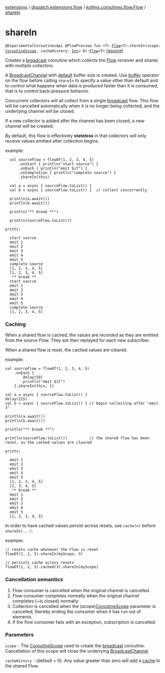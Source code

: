 [extensions](../../index.md) / [dispatch.extensions.flow](../index.md) / [kotlinx.coroutines.flow.Flow](index.md) / [shareIn](./share-in.md)

# shareIn

`@ExperimentalCoroutinesApi @FlowPreview fun <T> `[`Flow`](https://kotlin.github.io/kotlinx.coroutines/kotlinx-coroutines-core/kotlinx.coroutines.flow/-flow/index.html)`<T>.shareIn(scope: `[`CoroutineScope`](https://kotlin.github.io/kotlinx.coroutines/kotlinx-coroutines-core/kotlinx.coroutines/-coroutine-scope/index.html)`, cacheHistory: `[`Int`](https://kotlinlang.org/api/latest/jvm/stdlib/kotlin/-int/index.html)` = 0): `[`Flow`](https://kotlin.github.io/kotlinx.coroutines/kotlinx-coroutines-core/kotlinx.coroutines.flow/-flow/index.html)`<T>` [(source)](https://github.com/RBusarow/Dispatch/tree/master/extensions/src/main/java/dispatch/extensions/flow/Share.kt#L154)

Creates a [broadcast](https://kotlin.github.io/kotlinx.coroutines/kotlinx-coroutines-core/kotlinx.coroutines.channels/broadcast.html) coroutine which collects the [Flow](https://kotlin.github.io/kotlinx.coroutines/kotlinx-coroutines-core/kotlinx.coroutines.flow/-flow/index.html) receiver and shares with multiple collectors.

A [BroadcastChannel](https://kotlin.github.io/kotlinx.coroutines/kotlinx-coroutines-core/kotlinx.coroutines.channels/-broadcast-channel/index.html) with [default](https://kotlin.github.io/kotlinx.coroutines/kotlinx-coroutines-core/kotlinx.coroutines.channels/-channel/-factory/-b-u-f-f-e-r-e-d.html) buffer size is created.
Use [buffer](https://kotlin.github.io/kotlinx.coroutines/kotlinx-coroutines-core/kotlinx.coroutines.flow/buffer.html) operator on the flow before calling `shareIn` to specify a value other than
default and to control what happens when data is produced faster than it is consumed,
that is to control back-pressure behavior.

Concurrent collectors will all collect from a single [broadcast](https://kotlin.github.io/kotlinx.coroutines/kotlinx-coroutines-core/kotlinx.coroutines.channels/broadcast.html) flow.  This flow will be cancelled automatically
when it is no longer being collected, and the underlying channel will be closed.

If a new collector is added after the channel has been closed, a new channel will be created.

By default, this flow is effectively **stateless** in that collectors will only receive values emitted after collection begins.

example:

```
  val sourceFlow = flowOf(1, 2, 3, 4, 5)
      .onStart { println("start source") }
      .onEach { println("emit $it") }
      .onCompletion { println("complete source") }
      .shareIn(this)

  val a = async { sourceFlow.toList() }
  val b = async { sourceFlow.toList() }  // collect concurrently

  println(a.await())
  println(b.await())

  println("** break **")

  println(sourceFlow.toList())

prints:

  start source
  emit 1
  emit 2
  emit 3
  emit 4
  emit 5
  complete source
  [1, 2, 3, 4, 5]
  [1, 2, 3, 4, 5]
   ** break **
  start source
  emit 1
  emit 2
  emit 3
  emit 4
  emit 5
  complete source
  [1, 2, 3, 4, 5]

```

### Caching

When a shared flow is cached, the values are recorded as they are emitted from the source Flow.
They are then replayed for each new subscriber.

When a shared flow is reset, the cached values are cleared.

example:

```
val sourceFlow = flowOf(1, 2, 3, 4, 5)
    .onEach {
        delay(50)
        println("emit $it")
    }.shareIn(this, 1)

val a = async { sourceFlow.toList() }
delay(125)
val b = async { sourceFlow.toList() } // begin collecting after "emit 3"

println(a.await())
println(b.await())

println("** break **")

println(sourceFlow.toList())          // the shared flow has been reset, so the cached values are cleared

prints:

  emit 1
  emit 2
  emit 3
  emit 4
  emit 5
  [1, 2, 3, 4, 5]
  [2, 3, 4, 5]
   ** break **
  emit 1
  emit 2
  emit 3
  emit 4
  emit 5
  [1, 2, 3, 4, 5]

```

In order to have cached values persist across resets, use `cache(n)` before `shareIn(...)`.

example:

```
// resets cache whenever the Flow is reset
flowOf(1, 2, 3).shareIn(myScope, 3)

// persists cache across resets
flowOf(1, 2, 3).cached(3).shareIn(myScope)
```

### Cancellation semantics

1. Flow consumer is cancelled when the original channel is cancelled.
2. Flow consumer completes normally when the original channel completes (~is closed) normally.
3. Collection is cancelled when the (scope)[CoroutineScope](https://kotlin.github.io/kotlinx.coroutines/kotlinx-coroutines-core/kotlinx.coroutines/-coroutine-scope/index.html) parameter is cancelled,
thereby ending the consumer when it has run out of elements.
4. If the flow consumer fails with an exception, subscription is cancelled.

### Parameters

`scope` - The [CoroutineScope](https://kotlin.github.io/kotlinx.coroutines/kotlinx-coroutines-core/kotlinx.coroutines/-coroutine-scope/index.html) used to create the [broadcast](https://kotlin.github.io/kotlinx.coroutines/kotlinx-coroutines-core/kotlinx.coroutines.channels/broadcast.html) coroutine.  Cancellation of this scope
will close the underlying [BroadcastChannel](https://kotlin.github.io/kotlinx.coroutines/kotlinx-coroutines-core/kotlinx.coroutines.channels/-broadcast-channel/index.html).

`cacheHistory` - (default = 0).  Any value greater than zero will add a [cache](cache.md) to the shared Flow.